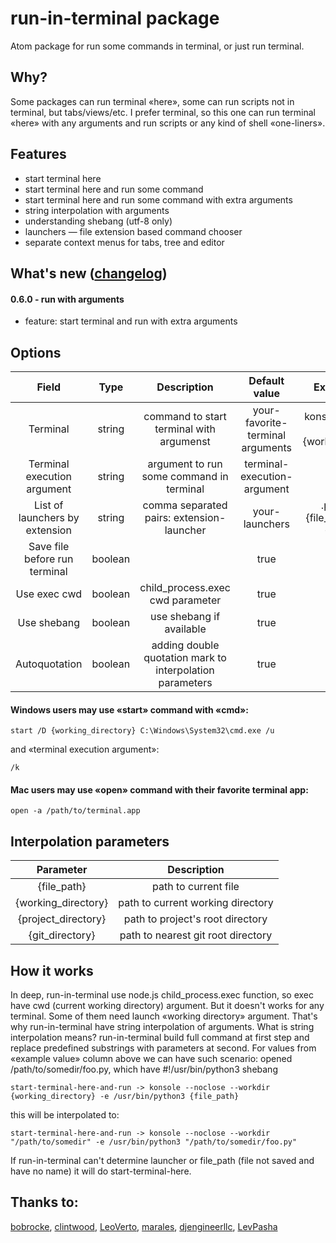 # run-in-terminal package

Atom package for run some commands in terminal, or just run terminal.

## Why?
Some packages can run terminal «here», some can run scripts not in terminal, but tabs/views/etc. I prefer terminal, so this one can run terminal «here» with any arguments and run scripts or any kind of shell «one-liners».

## Features
* start terminal here
* start terminal here and run some command
* start terminal here and run some command with extra arguments
* string interpolation with arguments
* understanding shebang (utf-8 only)
* launchers — file extension based command chooser
* separate context menus for tabs, tree and editor

## What's new ([changelog](https://github.com/pohmelie/run-in-terminal/blob/master/CHANGELOG.md))
#### 0.6.0 - run with arguments
* feature: start terminal and run with extra arguments

## Options

| Field                          |   Type  |                Description                               |        Default value             |                 Example value                   |
|:------------------------------:|:-------:|:--------------------------------------------------------:|:--------------------------------:|:-----------------------------------------------:|
| Terminal                       | string  | command to start terminal with argumenst                 | your-favorite-terminal arguments | konsole --noclose --workdir {working_directory} |
| Terminal execution argument    | string  | argument to run some command in terminal                 | terminal-execution-argument      | -e                                              |
| List of launchers by extension | string  | comma separated pairs: extension-launcher                | your-launchers                   | .py python3 {file_path}, .lua lua {file_path}   |
| Save file before run terminal  | boolean |                                                          | true                             | true                                            |
| Use exec cwd                   | boolean | child_process.exec cwd parameter                         | true                             | true                                            |
| Use shebang                    | boolean | use shebang if available                                 | true                             | true                                            |
| Autoquotation                  | boolean | adding double quotation mark to interpolation parameters | true                             | true                                            |

#### Windows users may use «start» command with «cmd»:

    start /D {working_directory} C:\Windows\System32\cmd.exe /u

and «terminal execution argument»:

    /k

#### Mac users may use «open» command with their favorite terminal app:

    open -a /path/to/terminal.app

## Interpolation parameters
| Parameter           | Description                       |
|:-------------------:|:---------------------------------:|
| {file_path}         | path to current file              |
| {working_directory} | path to current working directory |
| {project_directory} | path to project's root directory  |
| {git_directory}     | path to nearest git root directory|

## How it works
In deep, run-in-terminal use node.js child_process.exec function, so exec have cwd (current working directory) argument. But it doesn't works for any terminal. Some of them need launch «working directory» argument. That's why run-in-terminal have string interpolation of arguments. What is string interpolation means? run-in-terminal build full command at first step and replace predefined substrings with parameters at second. For values from «example value» column above we can have such scenario: opened /path/to/somedir/foo.py, which have #!/usr/bin/python3 shebang

    start-terminal-here-and-run -> konsole --noclose --workdir {working_directory} -e /usr/bin/python3 {file_path}

this will be interpolated to:

    start-terminal-here-and-run -> konsole --noclose --workdir "/path/to/somedir" -e /usr/bin/python3 "/path/to/somedir/foo.py"

If run-in-terminal can't determine launcher or file_path (file not saved and have no name) it will do start-terminal-here.

## Thanks to:
[bobrocke](https://github.com/bobrocke), [clintwood](https://github.com/clintwood), [LeoVerto](https://github.com/LeoVerto), [marales](https://github.com/marales), [djengineerllc](https://github.com/djengineerllc), [LevPasha](https://github.com/LevPasha)
